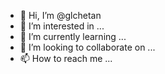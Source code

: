 - 👋 Hi, I’m @glchetan
- 👀 I’m interested in ...
- 🌱 I’m currently learning ...
- 💞️ I’m looking to collaborate on ...
- 📫 How to reach me ...

<!---
glchetan/glchetan is a ✨ special ✨ repository because its `README.md` (this file) appears on your GitHub profile.
You can click the Preview link to take a look at your changes.
--->
